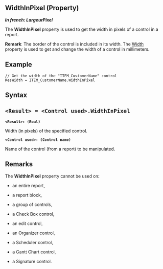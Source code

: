 


## WidthInPixel (Property)

***In french: LargeurPixel***
	



<a name="XUse"></a>
<a name="Use"></a>
<a name="description"></a>
The **WidthInPixel** property is used to get the width in pixels of a control in a report.

**Remark**: The border of the control is included in its width. The [Width](../Proprietes/2510059.md) property is used to get and change the width of a control in millimeters.


<a name="Example1"></a>
<a name="sample_code"></a>

## Example


```wl
// Get the width of the "ITEM_CustomerName" control
ResWidth = ITEM_CustomerName.WidthInPixel
```

<a name="XSYNTAX"></a>
<a name="SYNTAX1"></a>

## Syntax

`<Result> = <Control used>.WidthInPixel`
---

**`<Result>: (Real)`**

Width (in pixels) of the specified control.

**`<Control used>: (Control name)`**

Name of the control (from a report) to be manipulated.  



<a name="NOTE0"></a>
<a name="NOTE0_1"></a>

## Remarks
The **WidthInPixel** property cannot be used on:

- an entire report, 

- a report block, 

- a group of controls,

- a Check Box control, 

- an edit control,

- an Organizer control, 

- a Scheduler control, 

- a Gantt Chart control, 

- a Signature control.






